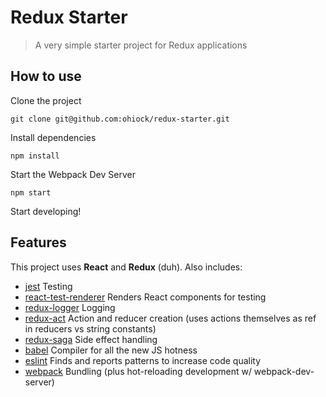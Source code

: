# Redux Starter

> A very simple starter project for Redux applications

## How to use

Clone the project

`git clone git@github.com:ohiock/redux-starter.git`

Install dependencies

`npm install`

Start the Webpack Dev Server

`npm start`

Start developing!

## Features
This project uses **React** and **Redux** (duh). Also includes:
- [jest](https://github.com/facebook/jest) Testing
- [react-test-renderer](https://github.com/facebook/react/tree/master/packages/react-test-renderer) Renders React components for testing
- [redux-logger](https://github.com/evgenyrodionov/redux-logger) Logging
- [redux-act](https://github.com/pauldijou/redux-act) Action and reducer creation (uses actions themselves as ref in reducers vs string constants)
- [redux-saga](https://github.com/redux-saga/redux-saga) Side effect handling
- [babel](https://github.com/babel/babel) Compiler for all the new JS hotness
- [eslint](https://github.com/eslint/eslint) Finds and reports patterns to increase code quality
- [webpack](https://github.com/webpack/webpack) Bundling (plus hot-reloading development w/ webpack-dev-server)
